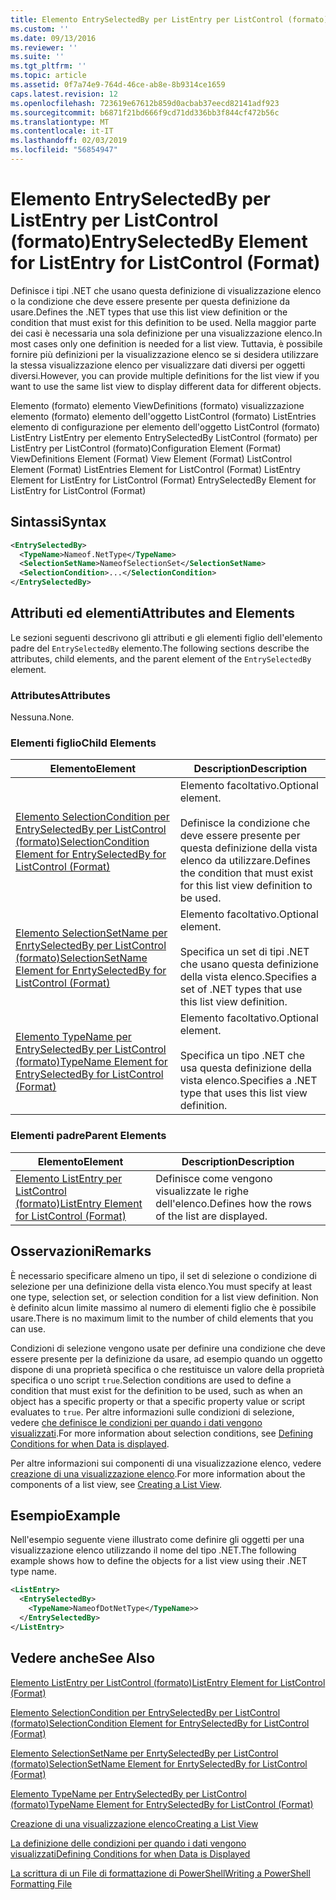 ```yaml
---
title: Elemento EntrySelectedBy per ListEntry per ListControl (formato) | Microsoft Docs
ms.custom: ''
ms.date: 09/13/2016
ms.reviewer: ''
ms.suite: ''
ms.tgt_pltfrm: ''
ms.topic: article
ms.assetid: 0f7a74e9-764d-46ce-ab8e-8b9314ce1659
caps.latest.revision: 12
ms.openlocfilehash: 723619e67612b859d0acbab37eecd82141adf923
ms.sourcegitcommit: b6871f21bd666f9cd71dd336bb3f844cf472b56c
ms.translationtype: MT
ms.contentlocale: it-IT
ms.lasthandoff: 02/03/2019
ms.locfileid: "56854947"
---
```

# <a name="entryselectedby-element-for-listentry-for-listcontrol-format"></a><span data-ttu-id="daed8-102">Elemento EntrySelectedBy per ListEntry per ListControl (formato)</span><span class="sxs-lookup"><span data-stu-id="daed8-102">EntrySelectedBy Element for ListEntry for ListControl (Format)</span></span>

<span data-ttu-id="daed8-103">Definisce i tipi .NET che usano questa definizione di visualizzazione elenco o la condizione che deve essere presente per questa definizione da usare.</span><span class="sxs-lookup"><span data-stu-id="daed8-103">Defines the .NET types that use this list view definition or the condition that must exist for this definition to be used.</span></span> <span data-ttu-id="daed8-104">Nella maggior parte dei casi è necessaria una sola definizione per una visualizzazione elenco.</span><span class="sxs-lookup"><span data-stu-id="daed8-104">In most cases only one definition is needed for a list view.</span></span> <span data-ttu-id="daed8-105">Tuttavia, è possibile fornire più definizioni per la visualizzazione elenco se si desidera utilizzare la stessa visualizzazione elenco per visualizzare dati diversi per oggetti diversi.</span><span class="sxs-lookup"><span data-stu-id="daed8-105">However, you can provide multiple definitions for the list view if you want to use the same list view to display different data for different objects.</span></span>

<span data-ttu-id="daed8-106">Elemento (formato) elemento ViewDefinitions (formato) visualizzazione elemento (formato) elemento dell'oggetto ListControl (formato) ListEntries elemento di configurazione per elemento dell'oggetto ListControl (formato) ListEntry ListEntry per elemento EntrySelectedBy ListControl (formato) per ListEntry per ListControl (formato)</span><span class="sxs-lookup"><span data-stu-id="daed8-106">Configuration Element (Format) ViewDefinitions Element (Format) View Element (Format) ListControl Element (Format) ListEntries Element for ListControl (Format) ListEntry Element for ListEntry for ListControl (Format) EntrySelectedBy Element for ListEntry for ListControl (Format)</span></span>

## <a name="syntax"></a><span data-ttu-id="daed8-107">Sintassi</span><span class="sxs-lookup"><span data-stu-id="daed8-107">Syntax</span></span>

```xml
<EntrySelectedBy>
  <TypeName>Nameof.NetType</TypeName>
  <SelectionSetName>NameofSelectionSet</SelectionSetName>
  <SelectionCondition>...</SelectionCondition>
</EntrySelectedBy>
```

## <a name="attributes-and-elements"></a><span data-ttu-id="daed8-108">Attributi ed elementi</span><span class="sxs-lookup"><span data-stu-id="daed8-108">Attributes and Elements</span></span>

<span data-ttu-id="daed8-109">Le sezioni seguenti descrivono gli attributi e gli elementi figlio dell'elemento padre del `EntrySelectedBy` elemento.</span><span class="sxs-lookup"><span data-stu-id="daed8-109">The following sections describe the attributes, child elements, and the parent element of the `EntrySelectedBy` element.</span></span>

### <a name="attributes"></a><span data-ttu-id="daed8-110">Attributes</span><span class="sxs-lookup"><span data-stu-id="daed8-110">Attributes</span></span>

<span data-ttu-id="daed8-111">Nessuna.</span><span class="sxs-lookup"><span data-stu-id="daed8-111">None.</span></span>

### <a name="child-elements"></a><span data-ttu-id="daed8-112">Elementi figlio</span><span class="sxs-lookup"><span data-stu-id="daed8-112">Child Elements</span></span>

|<span data-ttu-id="daed8-113">Elemento</span><span class="sxs-lookup"><span data-stu-id="daed8-113">Element</span></span>|<span data-ttu-id="daed8-114">Description</span><span class="sxs-lookup"><span data-stu-id="daed8-114">Description</span></span>|
|-------------|-----------------|
|[<span data-ttu-id="daed8-115">Elemento SelectionCondition per EntrySelectedBy per ListControl (formato)</span><span class="sxs-lookup"><span data-stu-id="daed8-115">SelectionCondition Element for EntrySelectedBy for ListControl  (Format)</span></span>](./selectioncondition-element-for-entryselectedby-for-listcontrol-format.md)|<span data-ttu-id="daed8-116">Elemento facoltativo.</span><span class="sxs-lookup"><span data-stu-id="daed8-116">Optional element.</span></span><br /><br /> <span data-ttu-id="daed8-117">Definisce la condizione che deve essere presente per questa definizione della vista elenco da utilizzare.</span><span class="sxs-lookup"><span data-stu-id="daed8-117">Defines the condition that must exist for this list view definition to be used.</span></span>|
|[<span data-ttu-id="daed8-118">Elemento SelectionSetName per EnrtySelectedBy per ListControl (formato)</span><span class="sxs-lookup"><span data-stu-id="daed8-118">SelectionSetName Element for EnrtySelectedBy for ListControl (Format)</span></span>](./selectionsetname-element-for-entryselectedby-for-listcontrol-format.md)|<span data-ttu-id="daed8-119">Elemento facoltativo.</span><span class="sxs-lookup"><span data-stu-id="daed8-119">Optional element.</span></span><br /><br /> <span data-ttu-id="daed8-120">Specifica un set di tipi .NET che usano questa definizione della vista elenco.</span><span class="sxs-lookup"><span data-stu-id="daed8-120">Specifies a set of .NET types that use this list view definition.</span></span>|
|[<span data-ttu-id="daed8-121">Elemento TypeName per EntrySelectedBy per ListControl (formato)</span><span class="sxs-lookup"><span data-stu-id="daed8-121">TypeName Element for EntrySelectedBy for ListControl (Format)</span></span>](./typename-element-for-entryselectedby-for-listcontrol-format.md)|<span data-ttu-id="daed8-122">Elemento facoltativo.</span><span class="sxs-lookup"><span data-stu-id="daed8-122">Optional element.</span></span><br /><br /> <span data-ttu-id="daed8-123">Specifica un tipo .NET che usa questa definizione della vista elenco.</span><span class="sxs-lookup"><span data-stu-id="daed8-123">Specifies a .NET type that uses this list view definition.</span></span>|

### <a name="parent-elements"></a><span data-ttu-id="daed8-124">Elementi padre</span><span class="sxs-lookup"><span data-stu-id="daed8-124">Parent Elements</span></span>

|<span data-ttu-id="daed8-125">Elemento</span><span class="sxs-lookup"><span data-stu-id="daed8-125">Element</span></span>|<span data-ttu-id="daed8-126">Description</span><span class="sxs-lookup"><span data-stu-id="daed8-126">Description</span></span>|
|-------------|-----------------|
|[<span data-ttu-id="daed8-127">Elemento ListEntry per ListControl (formato)</span><span class="sxs-lookup"><span data-stu-id="daed8-127">ListEntry Element for ListControl (Format)</span></span>](./listentry-element-for-listcontrol-format.md)|<span data-ttu-id="daed8-128">Definisce come vengono visualizzate le righe dell'elenco.</span><span class="sxs-lookup"><span data-stu-id="daed8-128">Defines how the rows of the list are displayed.</span></span>|

## <a name="remarks"></a><span data-ttu-id="daed8-129">Osservazioni</span><span class="sxs-lookup"><span data-stu-id="daed8-129">Remarks</span></span>

<span data-ttu-id="daed8-130">È necessario specificare almeno un tipo, il set di selezione o condizione di selezione per una definizione della vista elenco.</span><span class="sxs-lookup"><span data-stu-id="daed8-130">You must specify at least one type, selection set, or selection condition for a list view definition.</span></span> <span data-ttu-id="daed8-131">Non è definito alcun limite massimo al numero di elementi figlio che è possibile usare.</span><span class="sxs-lookup"><span data-stu-id="daed8-131">There is no maximum limit to the number of child elements that you can use.</span></span>

<span data-ttu-id="daed8-132">Condizioni di selezione vengono usate per definire una condizione che deve essere presente per la definizione da usare, ad esempio quando un oggetto dispone di una proprietà specifica o che restituisce un valore della proprietà specifica o uno script `true`.</span><span class="sxs-lookup"><span data-stu-id="daed8-132">Selection conditions are used to define a condition that must exist for the definition to be used, such as when an object has a specific property or that a specific property value or script evaluates to `true`.</span></span> <span data-ttu-id="daed8-133">Per altre informazioni sulle condizioni di selezione, vedere [che definisce le condizioni per quando i dati vengono visualizzati](./defining-conditions-for-displaying-data.md).</span><span class="sxs-lookup"><span data-stu-id="daed8-133">For more information about selection conditions, see [Defining Conditions for when Data is displayed](./defining-conditions-for-displaying-data.md).</span></span>

<span data-ttu-id="daed8-134">Per altre informazioni sui componenti di una visualizzazione elenco, vedere [creazione di una visualizzazione elenco](./creating-a-list-view.md).</span><span class="sxs-lookup"><span data-stu-id="daed8-134">For more information about the components of a list view, see [Creating a List View](./creating-a-list-view.md).</span></span>

## <a name="example"></a><span data-ttu-id="daed8-135">Esempio</span><span class="sxs-lookup"><span data-stu-id="daed8-135">Example</span></span>

<span data-ttu-id="daed8-136">Nell'esempio seguente viene illustrato come definire gli oggetti per una visualizzazione elenco utilizzando il nome del tipo .NET.</span><span class="sxs-lookup"><span data-stu-id="daed8-136">The following example shows how to define the objects for a list view using their .NET type name.</span></span>

```xml
<ListEntry>
  <EntrySelectedBy>
    <TypeName>NameofDotNetType</TypeName>>
  </EntrySelectedBy>
</ListEntry>
```

## <a name="see-also"></a><span data-ttu-id="daed8-137">Vedere anche</span><span class="sxs-lookup"><span data-stu-id="daed8-137">See Also</span></span>

[<span data-ttu-id="daed8-138">Elemento ListEntry per ListControl (formato)</span><span class="sxs-lookup"><span data-stu-id="daed8-138">ListEntry Element for ListControl (Format)</span></span>](./listentry-element-for-listcontrol-format.md)

[<span data-ttu-id="daed8-139">Elemento SelectionCondition per EntrySelectedBy per ListControl (formato)</span><span class="sxs-lookup"><span data-stu-id="daed8-139">SelectionCondition Element for EntrySelectedBy for ListControl (Format)</span></span>](./selectioncondition-element-for-entryselectedby-for-listcontrol-format.md)

[<span data-ttu-id="daed8-140">Elemento SelectionSetName per EnrtySelectedBy per ListControl (formato)</span><span class="sxs-lookup"><span data-stu-id="daed8-140">SelectionSetName Element for EnrtySelectedBy for ListControl (Format)</span></span>](./selectionsetname-element-for-entryselectedby-for-listcontrol-format.md)

[<span data-ttu-id="daed8-141">Elemento TypeName per EntrySelectedBy per ListControl (formato)</span><span class="sxs-lookup"><span data-stu-id="daed8-141">TypeName Element for EntrySelectedBy for ListControl (Format)</span></span>](./typename-element-for-entryselectedby-for-listcontrol-format.md)

[<span data-ttu-id="daed8-142">Creazione di una visualizzazione elenco</span><span class="sxs-lookup"><span data-stu-id="daed8-142">Creating a List View</span></span>](./creating-a-list-view.md)

[<span data-ttu-id="daed8-143">La definizione delle condizioni per quando i dati vengono visualizzati</span><span class="sxs-lookup"><span data-stu-id="daed8-143">Defining Conditions for when Data is Displayed</span></span>](./defining-conditions-for-displaying-data.md)

[<span data-ttu-id="daed8-144">La scrittura di un File di formattazione di PowerShell</span><span class="sxs-lookup"><span data-stu-id="daed8-144">Writing a PowerShell Formatting File</span></span>](./writing-a-powershell-formatting-file.md)
